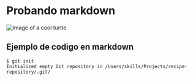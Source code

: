 # Probando markdown

![Image of a cool turtle](https://github.com/user-attachments/assets/45b53ddb-c775-4e22-85b9-16d5c8fe4b1c)

## Ejemplo de codigo en markdown
```
$ git init
Initialized empty Git repository in /Users/skills/Projects/recipe-repository/.git/
```
